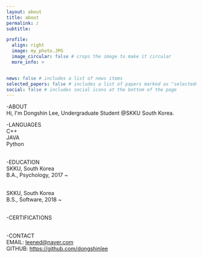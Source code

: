 ```yaml
---
layout: about
title: about
permalink: /
subtitle: 

profile:
  align: right
  image: my_photo.JPG
  image_circular: false # crops the image to make it circular
  more_info: >


news: false # includes a list of news items
selected_papers: false # includes a list of papers marked as "selected={true}"
social: false # includes social icons at the bottom of the page
---
```


-ABOUT <br>
  Hi, I'm Dongshin Lee, Undergraduate Student @SKKU South Korea.<br>

-LANGUAGES <br>
  C++ <br>
  JAVA <br>
  Python <br><br>
  
-EDUCATION <br>
  SKKU, South Korea <br>
  B.A., Psychology, 2017 ~ <br><br>
  
  SKKU, South Korea <br>
  B.S., Software, 2018 ~ <br><br>
  
-CERTIFICATIONS <br><br>

-CONTACT <br>
  EMAIL: leened@naver.com <br>
  GITHUB: https://github.com/dongshinlee <br>

